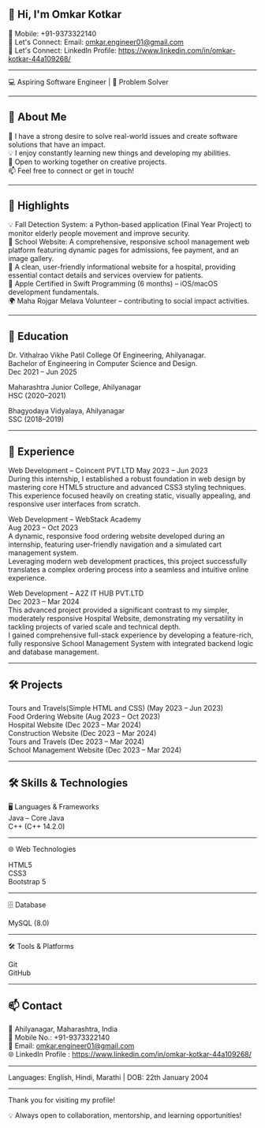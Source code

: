 👋 Hi, I'm Omkar Kotkar  
-----------------------


📱 Mobile: +91-9373322140  
🤝 Let's Connect: Email: omkar.engineer01@gmail.com  
🤝 Let's Connect: LinkedIn Profile: https://www.linkedin.com/in/omkar-kotkar-44a109268/ 

______________________________________________________________________________________________________________________________________________________________________
💻 Aspiring Software Engineer | 🚀 Problem Solver 
______________________________________________________________________________________________________________________________________________________________________


🚀 About Me 
------------
🔭 I have a strong desire to solve real-world issues and create software solutions that have an impact.    
💡 I enjoy constantly learning new things and developing my abilities.  
🤝 Open to working together on creative projects.  
📫 Feel free to connect or get in touch!  

____________________________________________________________________________________________________________________________________________________________________

🚀 Highlights  
--------------
💡 Fall Detection System: a Python-based application (Final Year Project) to monitor elderly people movement and improve security.   
🏫 School Website: A comprehensive, responsive school management web platform featuring dynamic pages for admissions, fee payment, and an image gallery.  
🏫 A clean, user-friendly informational website for a hospital, providing essential contact details and services overview for patients.  
🍏 Apple Certified in Swift Programming (6 months) – iOS/macOS development fundamentals.  
🌍 Maha Rojgar Melava Volunteer – contributing to social impact activities.  

_____________________________________________________________________________________________________________________________________________________________________

🏫 Education  
-------------
Dr. Vithalrao Vikhe Patil College Of Engineering, Ahilyanagar.  
Bachelor of Engineering in Computer Science and Design.  
Dec 2021 – Jun 2025  

Maharashtra Junior College, Ahilyanagar  
HSC (2020–2021)   

Bhagyodaya Vidyalaya, Ahilyanagar  
SSC (2018–2019)  

_____________________________________________________________________________________________________________________________________________________________________

💼 Experience  
--------------
Web Development – Coincent PVT.LTD 
May 2023 – Jun 2023  
During this internship, I established a robust foundation in web design by mastering core HTML5 structure and advanced CSS3 styling techniques.   
This experience focused heavily on creating static, visually appealing, and responsive user interfaces from scratch.  

Web Development – WebStack Academy  
Aug 2023 – Oct 2023  
A dynamic, responsive food ordering website developed during an internship, featuring user-friendly navigation and a simulated cart management system.  
Leveraging modern web development practices, this project successfully translates a complex ordering process into a seamless and intuitive online experience.  

Web Development – A2Z IT HUB PVT.LTD  
Dec 2023 – Mar 2024  
This advanced project provided a significant contrast to my simpler, moderately responsive Hospital Website, demonstrating my versatility in tackling projects of varied scale and technical depth.  
I gained comprehensive full-stack experience by developing a feature-rich, fully responsive School Management System with integrated backend logic and database management.  

______________________________________________________________________________________________________________________________________________________________________

🛠️ Projects  
------------
Tours and Travels(Simple HTML and CSS) (May 2023 – Jun 2023)  
Food Ordering Website (Aug 2023 – Oct 2023)  
Hospital Website (Dec 2023 – Mar 2024)  
Construction Website (Dec 2023 – Mar 2024)  
Tours and Travels (Dec 2023 – Mar 2024)  
School Management Website (Dec 2023 – Mar 2024)  

______________________________________________________________________________________________________________________________________________________________________

🛠️ Skills & Technologies  
-------------------------

🖥️ Languages & Frameworks  
Java – Core Java  
C++ (C++ 14.2.0)  
_________________________________
🌐 Web Technologies

HTML5  
CSS3  
Bootstrap 5  
_________________________________
🗄️ Database  

MySQL (8.0)  
_________________________________
🛠️ Tools & Platforms  

Git  
GitHub  

______________________________________________________________________________________________________________________________________________________________________

📫 Contact  
-----------
📍 Ahilyanagar, Maharashtra, India  
📱 Mobile No.: +91-9373322140   
📧 Email: omkar.engineer01@gmail.com    
🌐 LinkedIn Profile : https://www.linkedin.com/in/omkar-kotkar-44a109268/ 

_____________________________________________________________________________________________________________________________________________________________________

Languages: English, Hindi, Marathi | DOB: 22th January 2004  
_____________________________________________________________________________________________________________________________________________________________________

Thank you for visiting my profile!

💡 Always open to collaboration, mentorship, and learning opportunities!
